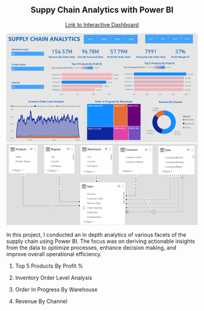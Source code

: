 <p align="center">
<h2 align="center">Suppy Chain Analytics with Power BI</h2>
</p>

<p align="center">
<a href="https://app.powerbi.com/view?r=eyJrIjoiM2FjZjMzNzktNTQ4YS00MjAzLWJlMTQtY2FlNzY2ZmU1ODI3IiwidCI6ImMyOTMyNDU1LWIzZTctNDJhYi1hY2ExLWZhNTNmMjcxN2EyNSJ9">Link to Interactive Dashboard</a>
</p>

<img src="dashboard_supply_chain_analytics.png">

<img src="data_modeling_supply_chain_analytics.png">

In this project, I conducted an in depth analytics of various facets of the supply chain using Power BI. The focus was on deriving actionable insights from the data to optimize processes, enhance decision making, and improve overall operational efficiency.

1. Top 5 Products By Profit %

2. Inventory Order Level Analysis

3. Order In Progress By Warehouse

4. Revenue By Channel
